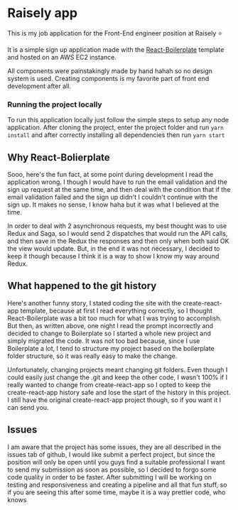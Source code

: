 
# Raisely app
This is my job application for the Front-End engineer position at Raisely :star:

It is a simple sign up application made with the [React-Boilerplate](https://github.com/react-boilerplate/react-boilerplate) template and hosted on an AWS EC2 instance.

All components were painstakingly made by hand hahah so no design system is used. Creating components is  my favorite part of front end development after all.

### Running the project locally
To run this application locally just follow the simple steps to setup any node application.
After cloning the project, enter the project folder and run `yarn install` and after correctly installing all dependencies then run `yarn start`

## Why React-Bolierplate
Sooo, here's the fun fact, at some point during development I read the application wrong. I though I would have to run the email validation and the sign up request at the same time, and then deal with the condition that if the email validation failed and the sign up didn't I couldn't continue with the sign up. It makes no sense, I know haha but it was what I believed at the time.

In order to deal with 2 asynchronous requests, my best thought was to use Redux and Saga, so I would send 2 dispatches that would run the API calls, and then save in the Redux the responses and then only when both said OK the view would update. But, in the end it was not necessary, I decided to keep it though because I think it is a way to show I know my way around Redux.

## What happened to the git history
Here's another funny story, I stated coding the site with the create-react-app template, because at first I read everything correctly, so I thought React-Boilerplate was a bit too much for what I was trying to accomplish. But then, as written above, one night I read the prompt incorrectly and decided to change to Boilerplate so I started a whole new project and simply migrated the code. It was not too bad because, since I use Boilerplate a lot, I tend to structure my project based on the boilerplate folder structure, so it was really easy to make the change.

Unfortunately, changing projects meant changing git folders. Even though I could easily just change the .git and keep the other code, I wasn't 100% if I really wanted to change from create-react-app so I opted to keep the create-react-app history safe and lose the start of the history in this project. I still have the original create-react-app project though, so if you want it I can send you.

## Issues
I am aware that the project has some issues, they are all described in the issues tab of github, I would like submit a perfect project, but since the position will only be open until you guys find a suitable professional I want to send my submission as soon as possible, so I decided to forgo some code quality in order to be faster. After submitting I will be working on testing and responsiveness and creating a pipeline and all that fun stuff, so if you are seeing this after some time, maybe it is a way prettier code, who knows
